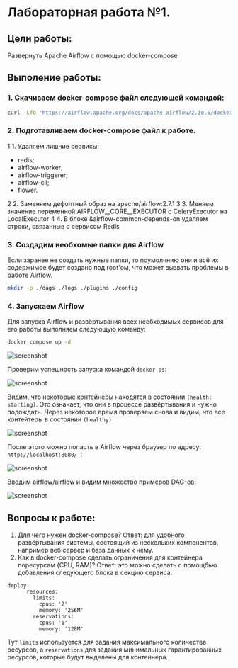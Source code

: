 # Лабораторная работа №1.

## Цели работы:
Развернуть Apache Airflow с помощью docker-compose

## Выполение работы:
### 1. Скачиваем docker-compose файл следующей командой:
```bash
curl -LfO 'https://airflow.apache.org/docs/apache-airflow/2.10.5/docker-compose.yaml'
```
### 2. Подготавливаем docker-compose файл к работе.
1 1. Удаляем лишние сервисы: 

- redis;
- airflow-worker;
- airflow-triggerer;
- airflow-cli;
- flower.

2 2. Заменяем дефолтный образ на apache/airflow:2.7.1
3 3. Меняем значение переменной AIRFLOW__CORE__EXECUTOR с CeleryExecutor на LocalExecutor
4 4. В блоке &airflow-common-depends-on удаляем строки, связанные с сервисом Redis

### 3. Создадим необхомые папки для Airflow
Если заранее не создать нужные папки, то поумолчнию они и всё их содержимое будет создано под root'ом, что может вызвать проблемы в работе Airflow.
```bash
mkdir -p ./dags ./logs ./plugins ./config
```

### 4. Запускаем Airflow
Для запуска Airflow и развёртывания всех необходимых сервисов для его работы выполняем следующую команду:
```bash
docker compose up -d
```

![screenshot](/img/1.png)

Проверим успешность запуска командой `docker ps`:

![screenshot](/img/2.png)

Видим, что некоторые контейнеры находятся в состоянии `(health: starting)`.
Это означает, что они в процессе развёртывания и нужно подождать.
Через некоторое время проверяем снова и видим, что все контейтеры в состоянии `(healthy)`

![screenshot](/img/3.png)

После этого можно попасть в Airflow через браузер по адресу: `http://localhost:8080/ `:

![screenshot](/img/4.png)

Вводим airflow/airflow и видим множество примеров DAG-ов:

![screenshot](/img/5.png)

## Вопросы к работе:
1. Для чего нужен docker-compose?
Ответ: для удобного развёртывания системы, состоящий из нескольких компонентов, например веб сервер и база данных к нему.
2. Как в docker-compose сделать ограничения для контейнера поресурсам (CPU, RAM)?
Ответ: это можно сделать с помощбью добавления следующего блока в секцию сервиса:
```
deploy:
      resources:
        limits:
          cpus: '2'
          memory: '256M'
        reservations:
          cpus: '1'
          memory: '128M'
```

Тут `limits` используется для задания максимального количества ресурсов,
а `reservations` для задания минимальных гарантированных ресурсов, которые будут выделены для контейнера.